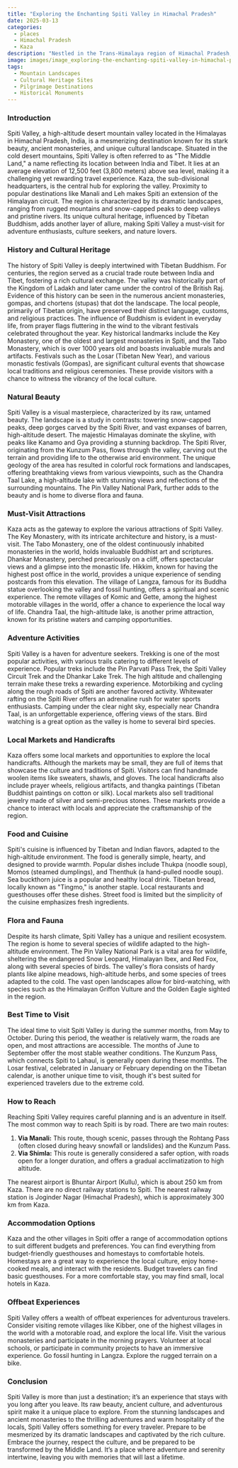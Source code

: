 ```yaml
---
title: "Exploring the Enchanting Spiti Valley in Himachal Pradesh"
date: 2025-03-13
categories:
  - places
  - Himachal Pradesh
  - Kaza
description: "Nestled in the Trans-Himalaya region of Himachal Pradesh, Spiti Valley is a breathtaking high-altitude valley known for its rugged landscapes. It features the iconic Spiti River and offers a gateway to remote villages and ancient monasteries such as Dhankar and Tabo, blending adventure with cultural heritage."
image: images/image_exploring-the-enchanting-spiti-valley-in-himachal-pradesh.png
tags: 
  - Mountain Landscapes
  - Cultural Heritage Sites
  - Pilgrimage Destinations
  - Historical Monuments
---
```



### **Introduction**

Spiti Valley, a high-altitude desert mountain valley located in the Himalayas in Himachal Pradesh, India, is a mesmerizing destination known for its stark beauty, ancient monasteries, and unique cultural landscape. Situated in the cold desert mountains, Spiti Valley is often referred to as "The Middle Land," a name reflecting its location between India and Tibet. It lies at an average elevation of 12,500 feet (3,800 meters) above sea level, making it a challenging yet rewarding travel experience. Kaza, the sub-divisional headquarters, is the central hub for exploring the valley. Proximity to popular destinations like Manali and Leh makes Spiti an extension of the Himalayan circuit. The region is characterized by its dramatic landscapes, ranging from rugged mountains and snow-capped peaks to deep valleys and pristine rivers. Its unique cultural heritage, influenced by Tibetan Buddhism, adds another layer of allure, making Spiti Valley a must-visit for adventure enthusiasts, culture seekers, and nature lovers.

### **History and Cultural Heritage**

The history of Spiti Valley is deeply intertwined with Tibetan Buddhism. For centuries, the region served as a crucial trade route between India and Tibet, fostering a rich cultural exchange.   The valley was historically part of the Kingdom of Ladakh and later came under the control of the British Raj.  Evidence of this history can be seen in the numerous ancient monasteries, gompas, and chortens (stupas) that dot the landscape. The local people, primarily of Tibetan origin, have preserved their distinct language, customs, and religious practices. The influence of Buddhism is evident in everyday life, from prayer flags fluttering in the wind to the vibrant festivals celebrated throughout the year. Key historical landmarks include the Key Monastery, one of the oldest and largest monasteries in Spiti, and the Tabo Monastery, which is over 1000 years old and boasts invaluable murals and artifacts.  Festivals such as the Losar (Tibetan New Year), and various monastic festivals (Gompas), are significant cultural events that showcase local traditions and religious ceremonies. These provide visitors with a chance to witness the vibrancy of the local culture.

### **Natural Beauty**

Spiti Valley is a visual masterpiece, characterized by its raw, untamed beauty. The landscape is a study in contrasts: towering snow-capped peaks, deep gorges carved by the Spiti River, and vast expanses of barren, high-altitude desert.   The majestic Himalayas dominate the skyline, with peaks like Kanamo and Gya providing a stunning backdrop. The Spiti River, originating from the Kunzum Pass, flows through the valley, carving out the terrain and providing life to the otherwise arid environment. The unique geology of the area has resulted in colorful rock formations and landscapes, offering breathtaking views from various viewpoints, such as the Chandra Taal Lake, a high-altitude lake with stunning views and reflections of the surrounding mountains. The Pin Valley National Park, further adds to the beauty and is home to diverse flora and fauna.

### **Must-Visit Attractions**

Kaza acts as the gateway to explore the various attractions of Spiti Valley.  The Key Monastery, with its intricate architecture and history, is a must-visit. The Tabo Monastery, one of the oldest continuously inhabited monasteries in the world, holds invaluable Buddhist art and scriptures. Dhankar Monastery, perched precariously on a cliff, offers spectacular views and a glimpse into the monastic life.  Hikkim, known for having the highest post office in the world, provides a unique experience of sending postcards from this elevation.  The village of Langza, famous for its Buddha statue overlooking the valley and fossil hunting, offers a spiritual and scenic experience.  The remote villages of Komic and Gette, among the highest motorable villages in the world, offer a chance to experience the local way of life. Chandra Taal, the high-altitude lake, is another prime attraction, known for its pristine waters and camping opportunities.

### **Adventure Activities**

Spiti Valley is a haven for adventure seekers.  Trekking is one of the most popular activities, with various trails catering to different levels of experience. Popular treks include the Pin Parvati Pass Trek, the Spiti Valley Circuit Trek and the Dhankar Lake Trek.  The high altitude and challenging terrain make these treks a rewarding experience.  Motorbiking and cycling along the rough roads of Spiti are another favored activity.  Whitewater rafting on the Spiti River offers an adrenaline rush for water sports enthusiasts.  Camping under the clear night sky, especially near Chandra Taal, is an unforgettable experience, offering views of the stars.  Bird watching is a great option as the valley is home to several bird species.

### **Local Markets and Handicrafts**

Kaza offers some local markets and opportunities to explore the local handicrafts. Although the markets may be small, they are full of items that showcase the culture and traditions of Spiti.  Visitors can find handmade woolen items like sweaters, shawls, and gloves.  The local handicrafts also include prayer wheels, religious artifacts, and thangka paintings (Tibetan Buddhist paintings on cotton or silk).  Local markets also sell traditional jewelry made of silver and semi-precious stones. These markets provide a chance to interact with locals and appreciate the craftsmanship of the region.

### **Food and Cuisine**

Spiti's cuisine is influenced by Tibetan and Indian flavors, adapted to the high-altitude environment. The food is generally simple, hearty, and designed to provide warmth.  Popular dishes include Thukpa (noodle soup), Momos (steamed dumplings), and Thenthuk (a hand-pulled noodle soup).  Sea buckthorn juice is a popular and healthy local drink.  Tibetan bread, locally known as "Tingmo," is another staple.  Local restaurants and guesthouses offer these dishes. Street food is limited but the simplicity of the cuisine emphasizes fresh ingredients.

### **Flora and Fauna**

Despite its harsh climate, Spiti Valley has a unique and resilient ecosystem. The region is home to several species of wildlife adapted to the high-altitude environment.  The Pin Valley National Park is a vital area for wildlife, sheltering the endangered Snow Leopard, Himalayan Ibex, and Red Fox, along with several species of birds.   The valley's flora consists of hardy plants like alpine meadows, high-altitude herbs, and some species of trees adapted to the cold.  The vast open landscapes allow for bird-watching, with species such as the Himalayan Griffon Vulture and the Golden Eagle sighted in the region.

### **Best Time to Visit**

The ideal time to visit Spiti Valley is during the summer months, from May to October. During this period, the weather is relatively warm, the roads are open, and most attractions are accessible. The months of June to September offer the most stable weather conditions. The Kunzum Pass, which connects Spiti to Lahaul, is generally open during these months.  The Losar festival, celebrated in January or February depending on the Tibetan calendar, is another unique time to visit, though it's best suited for experienced travelers due to the extreme cold.

### **How to Reach**

Reaching Spiti Valley requires careful planning and is an adventure in itself. The most common way to reach Spiti is by road.  There are two main routes:

1.  **Via Manali:** This route, though scenic, passes through the Rohtang Pass (often closed during heavy snowfall or landslides) and the Kunzum Pass.
2.  **Via Shimla:** This route is generally considered a safer option, with roads open for a longer duration, and offers a gradual acclimatization to high altitude.

The nearest airport is Bhuntar Airport (Kullu), which is about 250 km from Kaza. There are no direct railway stations to Spiti. The nearest railway station is Joginder Nagar (Himachal Pradesh), which is approximately 300 km from Kaza.

### **Accommodation Options**

Kaza and the other villages in Spiti offer a range of accommodation options to suit different budgets and preferences. You can find everything from budget-friendly guesthouses and homestays to comfortable hotels.  Homestays are a great way to experience the local culture, enjoy home-cooked meals, and interact with the residents.  Budget travelers can find basic guesthouses. For a more comfortable stay, you may find small, local hotels in Kaza.

### **Offbeat Experiences**

Spiti Valley offers a wealth of offbeat experiences for adventurous travelers.  Consider visiting remote villages like Kibber, one of the highest villages in the world with a motorable road, and explore the local life.  Visit the various monasteries and participate in the morning prayers.  Volunteer at local schools, or participate in community projects to have an immersive experience.  Go fossil hunting in Langza. Explore the rugged terrain on a bike.

### **Conclusion**

Spiti Valley is more than just a destination; it’s an experience that stays with you long after you leave. Its raw beauty, ancient culture, and adventurous spirit make it a unique place to explore. From the stunning landscapes and ancient monasteries to the thrilling adventures and warm hospitality of the locals, Spiti Valley offers something for every traveler. Prepare to be mesmerized by its dramatic landscapes and captivated by the rich culture. Embrace the journey, respect the culture, and be prepared to be transformed by the Middle Land. It’s a place where adventure and serenity intertwine, leaving you with memories that will last a lifetime.


